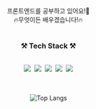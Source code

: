  <div align = center>
      

</div>
 
 
<div align = center>


</div>




<div align = "center"><br>프론트엔드를 공부하고 있어요!🐶</div>
<div align = "center"> 🔥무엇이든 배우겠습니다!🔥 </div>


<div align = "center"><br><h3> ⚒ Tech Stack ⚒ </div></h3>
 

<div align = "center"> <br> <img src="https://img.shields.io/badge/HTML-E34F26? style=flat-square&logo=HTML&logoColor=white"/></a>&nbsp  <img src="https://img.shields.io/badge/CSS-1572B6? style=flat-square&logo=CSS&logoColor=white"/></a>&nbsp
<img src="https://img.shields.io/badge/JavaScript-F7DF1E? style=flat-square&logo=JavaScript&logoColor=black"/></a>&nbsp
<img src="https://img.shields.io/badge/Vue.js-4FC08D? style=flat-square&logo=Vue.js&logoColor=green"/></a>&nbsp
<img src="https://img.shields.io/badge/React.js-61DAFB?style=flat-square&logo=React.js&logoColor=black"> 
</div>

<div align = center><br>




</div>
 
<div align = center><br>
 
![Top Langs](https://github-readme-stats.vercel.app/api/top-langs/?username=hobin49&layout=compact&theme=tokyonight)
</div> 


